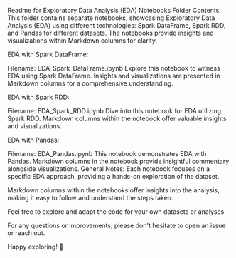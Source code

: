 Readme for Exploratory Data Analysis (EDA) Notebooks
Folder Contents:
This folder contains separate notebooks, showcasing Exploratory Data Analysis (EDA) using different technologies: Spark DataFrame, Spark RDD, and Pandas for different datasets. The notebooks provide insights and visualizations within Markdown columns for clarity.

EDA with Spark DataFrame:

Filename: EDA_Spark_DataFrame.ipynb
Explore this notebook to witness EDA using Spark DataFrame. Insights and visualizations are presented in Markdown columns for a comprehensive understanding.

EDA with Spark RDD:

Filename: EDA_Spark_RDD.ipynb
Dive into this notebook for EDA utilizing Spark RDD. Markdown columns within the notebook offer valuable insights and visualizations.

EDA with Pandas:

Filename: EDA_Pandas.ipynb
This notebook demonstrates EDA with Pandas. Markdown columns in the notebook provide insightful commentary alongside visualizations.
General Notes:
Each notebook focuses on a specific EDA approach, providing a hands-on exploration of the dataset.

Markdown columns within the notebooks offer insights into the analysis, making it easy to follow and understand the steps taken.

Feel free to explore and adapt the code for your own datasets or analyses.

For any questions or improvements, please don't hesitate to open an issue or reach out.

Happy exploring! 🚀






